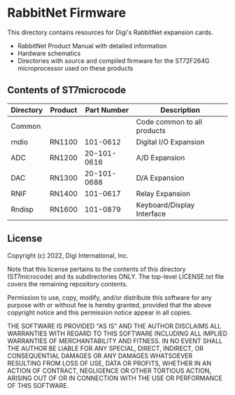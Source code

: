 RabbitNet Firmware
==================

This directory contains resources for Digi's RabbitNet expansion cards.

  * RabbitNet Product Manual with detailed information
  * Hardware schematics 
  * Directories with source and compiled firmware for the ST72F264G microprocessor used on these products

Contents of ST7microcode
------------------------

| Directory | Product | Part Number | Description                 |
| --------- | ------- | ----------- | --------------------------- |
| Common    |         |             | Code common to all products |      
| rndio     | RN1100  | 101-0612    | Digital I/O Expansion       |
| ADC       | RN1200  | 20-101-0616 | A/D Expansion               |
| DAC       | RN1300  | 20-101-0688 | D/A Expansion               |
| RNIF      | RN1400  | 101-0617    | Relay Expansion             |
| Rndisp    | RN1600  | 101-0879    | Keyboard/Display Interface  |

License
-------

Copyright (c) 2022, Digi International, Inc.

Note that this license pertains to the contents of this directory 
(ST7microcode) and its subdirectories ONLY.  The top-level LICENSE.txt 
file covers the remaining repository contents.

Permission to use, copy, modify, and/or distribute this software for any 
purpose with or without fee is hereby granted, provided that the above 
copyright notice and this permission notice appear in all copies.

THE SOFTWARE IS PROVIDED "AS IS" AND THE AUTHOR DISCLAIMS ALL WARRANTIES 
WITH REGARD TO THIS SOFTWARE INCLUDING ALL IMPLIED WARRANTIES OF 
MERCHANTABILITY AND FITNESS. IN NO EVENT SHALL THE AUTHOR BE LIABLE FOR 
ANY SPECIAL, DIRECT, INDIRECT, OR CONSEQUENTIAL DAMAGES OR ANY DAMAGES 
WHATSOEVER RESULTING FROM LOSS OF USE, DATA OR PROFITS, WHETHER IN AN 
ACTION OF CONTRACT, NEGLIGENCE OR OTHER TORTIOUS ACTION, ARISING OUT OF 
OR IN CONNECTION WITH THE USE OR PERFORMANCE OF THIS SOFTWARE.
